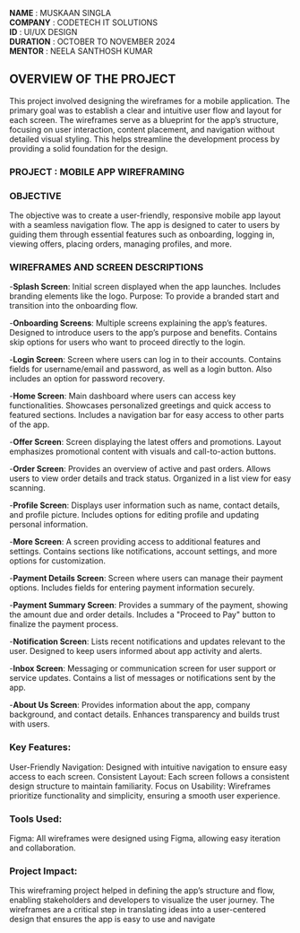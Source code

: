 **NAME** : MUSKAAN SINGLA  
**COMPANY** : CODETECH IT SOLUTIONS  
**ID** : UI/UX DESIGN  
**DURATION** : OCTOBER TO NOVEMBER 2024  
**MENTOR** : NEELA SANTHOSH KUMAR  



## OVERVIEW OF THE PROJECT
This project involved designing the wireframes for a mobile application. The primary goal was to establish a clear and intuitive user flow and layout for each screen. The wireframes serve as a blueprint for the app’s structure, focusing on user interaction, content placement, and navigation without detailed visual styling. This helps streamline the development process by providing a solid foundation for the design.


### PROJECT : MOBILE APP WIREFRAMING


### OBJECTIVE
The objective was to create a user-friendly, responsive mobile app layout with a seamless navigation flow. The app is designed to cater to users by guiding them through essential features such as onboarding, logging in, viewing offers, placing orders, managing profiles, and more.


### WIREFRAMES AND SCREEN DESCRIPTIONS
-**Splash Screen**:
Initial screen displayed when the app launches.
Includes branding elements like the logo.
Purpose: To provide a branded start and transition into the onboarding flow.

-**Onboarding Screens**:
Multiple screens explaining the app’s features.
Designed to introduce users to the app’s purpose and benefits.
Contains skip options for users who want to proceed directly to the login.

-**Login Screen**:
Screen where users can log in to their accounts.
Contains fields for username/email and password, as well as a login button.
Also includes an option for password recovery.

-**Home Screen**:
Main dashboard where users can access key functionalities.
Showcases personalized greetings and quick access to featured sections.
Includes a navigation bar for easy access to other parts of the app.

-**Offer Screen**:
Screen displaying the latest offers and promotions.
Layout emphasizes promotional content with visuals and call-to-action buttons.

-**Order Screen**:
Provides an overview of active and past orders.
Allows users to view order details and track status.
Organized in a list view for easy scanning.

-**Profile Screen**:
Displays user information such as name, contact details, and profile picture.
Includes options for editing profile and updating personal information.

-**More Screen**:
A screen providing access to additional features and settings.
Contains sections like notifications, account settings, and more options for customization.

-**Payment Details Screen**:
Screen where users can manage their payment options.
Includes fields for entering payment information securely.

-**Payment Summary Screen**:
Provides a summary of the payment, showing the amount due and order details.
Includes a "Proceed to Pay" button to finalize the payment process.

-**Notification Screen**:
Lists recent notifications and updates relevant to the user.
Designed to keep users informed about app activity and alerts.

-**Inbox Screen**:
Messaging or communication screen for user support or service updates.
Contains a list of messages or notifications sent by the app.

-**About Us Screen**:
Provides information about the app, company background, and contact details.
Enhances transparency and builds trust with users.


### Key Features:
User-Friendly Navigation: Designed with intuitive navigation to ensure easy access to each screen.
Consistent Layout: Each screen follows a consistent design structure to maintain familiarity.
Focus on Usability: Wireframes prioritize functionality and simplicity, ensuring a smooth user experience.


### Tools Used:
Figma: All wireframes were designed using Figma, allowing easy iteration and collaboration.


### Project Impact:
This wireframing project helped in defining the app’s structure and flow, enabling stakeholders and developers to visualize the user journey. The wireframes are a critical step in translating ideas into a user-centered design that ensures the app is easy to use and navigate
